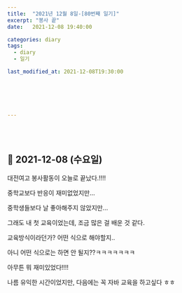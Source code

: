 ```yaml
---
title:  "2021년 12월 8일-[80번째 일기]"
excerpt: "봉사 끝"
date:   2021-12-08 19:40:00 

categories: diary
tags:
  - diary
  - 일기

last_modified_at: 2021-12-08T19:30:00






---
```


<br/>

<br/>

## 🧾 2021-12-08 (수요일)

대전여고 봉사활동이 오늘로 끝났다.!!!!

중학교보다 반응이 재미없었지만...

중학생들보다 날 좋아해주지 않았지만...

그래도 내 첫 교육이었는데, 조금 많은 걸 배운 것 같다.

교육방식이라던가? 어떤 식으로 해야할지..

아니 어떤 식으로는 하면 안 될지??ㅋㅋㅋㅋㅋㅋㅋ

아무튼 뭐 재미있었다!!!! 

나름 유익한 시간이었지만, 다음에는 꼭 자바 교육을 하고싶다 ㅎㅎ